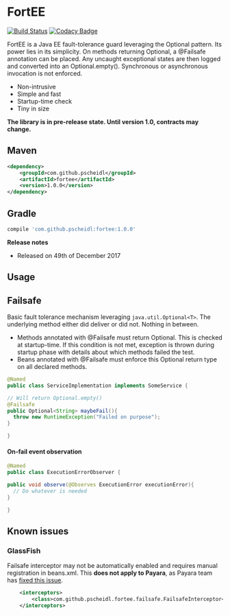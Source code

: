 # FortEE

[![Build Status](https://travis-ci.org/Pscheidl/FortEE.svg?branch=master)](https://travis-ci.org/Pscheidl/FortEE)
[![Codacy Badge](https://api.codacy.com/project/badge/Grade/cab8a9609a9a4362a18c1ff3f759cf02)](https://www.codacy.com/app/pavel.junior/FortEE?utm_source=github.com&amp;utm_medium=referral&amp;utm_content=Pscheidl/FortEE&amp;utm_campaign=Badge_Grade)

FortEE is a Java EE fault-tolerance guard leveraging the Optional pattern. Its power lies in its simplicity. On methods returning Optional<T>, a @Failsafe annotation can be placed. Any uncaught exceptional states are then logged and converted into an Optional.empty(). Synchronous or asynchronous invocation is not enforced.

- Non-intrusive
- Simple and fast
- Startup-time check
- Tiny in size

**The library is in pre-release state. Until version 1.0, contracts may change.**


## Maven
```xml
<dependency>
    <groupId>com.github.pscheidl</groupId>
    <artifactId>fortee</artifactId>
    <version>1.0.0</version>
</dependency>
```
## Gradle
```groovy
compile 'com.github.pscheidl:fortee:1.0.0'
```
**Release notes**
- Released on 49th of December 2017

## Usage

## Failsafe

Basic fault tolerance mechanism leveraging `java.util.Optional<T>`. The underlying method either did deliver or did not. Nothing in between.

- Methods annotated with @Failsafe must return Optional<T>. This is checked at startup-time. If this condition is not met, exception is thrown during startup phase with details about which methods failed the test.
- Beans annotated with @Failsafe must enforce this Optional<T> return type on all declared methods.

```java
@Named
public class ServiceImplementation implements SomeService {

// Will return Optional.empty()
@Failsafe
public Optional<String> maybeFail(){
  throw new RuntimeException("Failed on purpose");
}

}
```
#### On-fail event observation
```java
@Named
public class ExecutionErrorObserver {

public void observe(@Observes ExecutionError executionError){
  // Do whatever is needed
}

}
```

## Known issues

### GlassFish

Failsafe interceptor may not be automatically enabled and requires manual registration in beans.xml. This **does not apply to Payara**, as Payara team has [fixed this issue](https://github.com/payara/Payara/issues/1532).

```xml
    <interceptors>
        <class>com.github.pscheidl.fortee.failsafe.FailsafeInterceptor</class>
    </interceptors>
``` 


